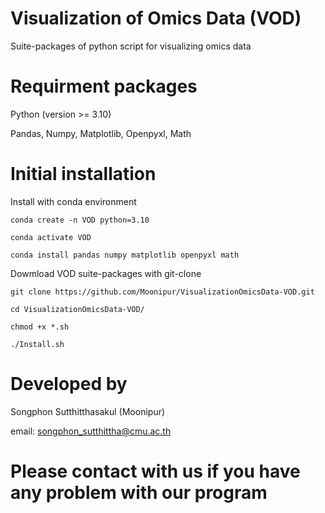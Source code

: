 # Visualization of Omics Data (VOD)

  Suite-packages of python script for visualizing omics data

# Requirment packages

  Python (version >= 3.10)
  
  Pandas, Numpy, Matplotlib, Openpyxl, Math
  
# Initial installation

  Install with conda environment
    
    conda create -n VOD python=3.10
    
    conda activate VOD
    
    conda install pandas numpy matplotlib openpyxl math
    
  Dowmload VOD suite-packages with git-clone
    
    git clone https://github.com/Moonipur/VisualizationOmicsData-VOD.git
    
    cd VisualizationOmicsData-VOD/
    
    chmod +x *.sh
    
    ./Install.sh
    
# Developed by

  Songphon Sutthitthasakul (Moonipur)

  email: songphon_sutthittha@cmu.ac.th
  
# Please contact with us if you have any problem with our program
